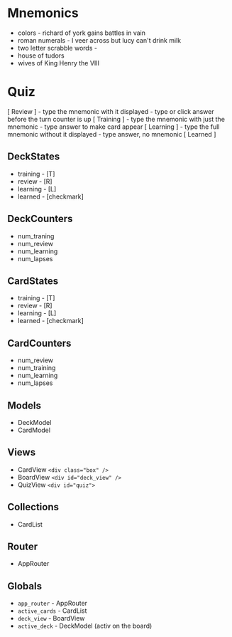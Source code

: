 # Mnemonics

* colors - richard of york gains battles in vain
* roman numerals - I veer across but lucy can't drink milk
* two letter scrabble words -
* house of tudors
* wives of King Henry the VIII

# Quiz
[ Review ]
    - type the mnemonic with it displayed
    - type or click answer before the turn counter is up
[ Training ]
    - type the mnemonic with just the mnemonic
    - type answer to make card appear
[ Learning ]
    - type the full mnemonic without it displayed
    - type answer, no mnemonic
[ Learned ]

## DeckStates
* training - [T]
* review - [R]
* learning - [L]
* learned - [checkmark]

## DeckCounters
* num\_traning
* num\_review
* num\_learning
* num\_lapses

## CardStates
* training - [T]
* review - [R]
* learning - [L]
* learned - [checkmark]

## CardCounters
* num\_review
* num\_training
* num\_learning
* num\_lapses


## Models

* DeckModel
* CardModel

## Views

* CardView  `<div class="box" />`
* BoardView `<div id="deck_view" />`
* QuizView `<div id="quiz">`

## Collections

* CardList

## Router

* AppRouter

## Globals

* `app_router` - AppRouter
* `active_cards` - CardList
* `deck_view` - BoardView 
* `active_deck` - DeckModel (activ on the board)
